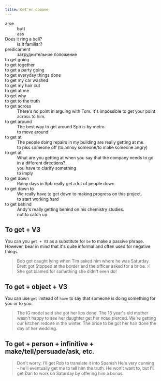 ```yaml
---
title: Get'er dooone
---
```


<dl>
<dt>arse
<dd>butt
<dd>ass

<dt>Does it ring a bell?
<dd>Is it familiar?

<dt>predicament
<dd>затруднительное положение

<dt>to get going

<dt>to get together

<dt> to get a party going

<dt>to get everyday things done

<dt>to get my car washed

<dt>to get my hair cut

<dt>to get at me

<dt>to get why

<dt>to get to the truth

<dt>to get across
<dd>There's no point in arguing with Tom. It's impossible to get your point across to him.

<dt>to get around
<dd>The best way to get around Spb is by metro.
<dd>to move around

<dt>to get at
<dd>The people doing repairs in my building are really getting at me.
<dd>to piss someone off (to annoy someone/to make someone angry)

<dt>to get at
<dd>What are you getting at when you say that the company needs to go in a different directions?
<dd>you have to clarify something
<dd>to imply

<dt>to get down
<dd>Rainy days in Spb really get a lot of people down.

<dt>to get down to
<dd>We really have to get down to making progress on this project.
<dd>to start working hard 

<dt>to get behind
<dd>Andy's really getting behind on his chemistry studies.
<dd>not to catch up

</dl>


## To get + V3

You can you `get + V3` as a substitute for `be` to make a passive phrase. However, bear in mind that it's quite informal and often used for negative things.

> Bob got caught lying when Tim asked him where he was Saturday.
> Brett got Stopped at the border and the officer asked for a bribe. :(
> She got blamed for something she didn't even do!

## To get + object + V3

You can use `get` instead of `have` to say that someone is doing something for you or to you.

> The IG model said she got her lips done.
> The 16 year's old mother wasn't happy to see her daughter get her nose pierced.
> We're getting our kitchen redone in the winter.
> The bride to be got her hair done the day of her wedding.

## To get + person + infinitive + make/tell/persuade/ask, etc.

> Don't worry, I'll get Rob to translate it into Spanish
> He's very cunning - he'll eventually get me to tell him the truth.
> He won't want to, but I'll get Dan to work on Saturday by offering him a bonus.
